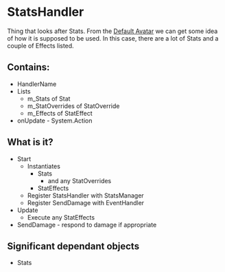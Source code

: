 # StatsHandler

Thing that looks after Stats.
From the [Default Avatar](Screenshots/DAStatsHandler.png)
we can get some idea of how it is supposed to be used.
In this case, there are a lot of Stats and a couple of Effects listed.

## Contains:
* HandlerName
* Lists
  * m_Stats of Stat
  * m_StatOverrides of StatOverride
  * m_Effects of StatEffect
* onUpdate - System.Action

## What is it?
* Start
  * Instantiates
    * Stats
      * and any StatOverrides
    * StatEffects
  * Register StatsHandler with StatsManager
  * Register SendDamage with EventHandler
* Update
  * Execute any StatEffects
* SendDamage - respond to damage if appropriate

## Significant dependant objects
* Stats